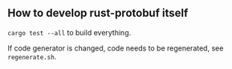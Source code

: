 ## How to develop rust-protobuf itself

`cargo test --all` to build everything.

If code generator is changed, code needs to be regenerated, see
`regenerate.sh`.
